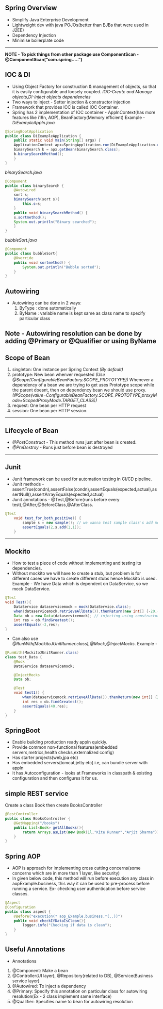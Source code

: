 ## Spring Overview
- Simplify Java Enterprise Development
- Lightweight dev with java POJOs(better than EJBs that were used in J2EE)
- Dependency Injection 
- Minimise boilerplate code
---

**NOTE - To pick things from other package use ComponentScan - @ComponentScan("com.spring.....")**


## IOC & DI
- Using Object Factory for construction & management of objects, so that it is easily configurable and loosely coupled.
*IOC-Create and Manage objects,DI-Inject objects dependencies*
- Two ways to inject - Setter injection & constructor injection
- Framework that provides IOC is called IOC Container.
- Spring has 2 implementation of IOC container - ApplnContext(has more features like i18n, AOP), BeanFactory(Memory efficient)
Example - 
_DiExampleAppln.java_
```java
@SpringBootApplication
public class DiExampleApplication {
	public static void main(String[] args) {
	ApplicationContext apx=SpringApplication.run(DiExampleApplication.class, args);
	binarySearch b = apx.getBean(binarySearch.class);
	b.binarySearchMethod();
	}
}
```

_binarySearch.java_
```java
@Component
public class binarySearch {
	@Autowired
	sort s;
	binarySearch(sort s){
		this.s=s;
	}
	public void binarySearchMethod() {
	s.sortmethod();
	System.out.println("Binary searched");
	}	
}
```

_bubbleSort.java_
```java
@Component
public class bubbleSort{
	@Override
	public void sortmethod() {
		System.out.println("Bubble sorted");
	}
}
```
## Autowiring
- Autowiring can be done in 2 ways:
    1. ByType : done automatically
    2. ByName : variable name is kept same as class name to specify particular class

Note - Autowiring resolution can be done by adding @Primary or @Qualifier or using ByName
---

## Scope of Bean
1. singleton: One instance per Spring Context *(By default)*
2. prototype: New bean whenver requested *(Use @Scope(ConfigurableBeanFactory.SCOPE_PROTOTYPE))*
Whenever a dependency of a bean we are trying to get uses Prototype scope while the parent doesnt, then on dependency bean we should use proxy.
*(@Scope(value=ConfigurableBeanFactory.SCOPE_PROTOTYPE,proxyMode=ScopedProxyMode.TARGET_CLASS))*
3. request: One bean per HTTP request
4. session: One bean per HTTP session
---

## Lifecycle of Bean
- *@PostConstruct* - This method runs just after bean is created.
- *@PreDestroy* - Runs just before bean is destroyed
---

## Junit
- Junit framework can be used for automation testing in CI/CD pipeline.
- Junit methods - assertTrue(condn),assertFalse(condn),assertEquals(expected,actual),assertNull(),assertArrayEquals(expected,actual)
- Junit annotations - @Test,@Before(runs before every test),@After,@BeforeClass,@AfterClass.

```java
@Test
	void test_for_both_positive() {
		sample s = new sample(); // we wanna test sample class's add method
		assertEquals(2,s.add(1,1));
	}
```
---

## Mockito
- How to test a piece of code without implementing and testing its dependencies.
- Without mockito we will have to create a stub, but problem is for different cases we have to create different stubs hence Mockito is used.
Example - 
We have Data which is dependent on DataService, so we mock DataService.
```java
@Test
void Test(){
	DataService dataservicemock = mock(DataService.class);
	when(dataservicemock.retrieveAllData()).thenReturn(new int[] {-20,-40,-2,-19}); //when this function is called return this array
	Data ob = new Data(dataservicemock); // injecting using constructor injection
	int res = ob.findGreatest();
	assertEquals(-2,res);
}
```
- Can also use *@RunWith(MockitoJUnitRunner.class),@Mock,@InjectMocks*.
Example - 
```java
@RunWith(MockitoJUnitRunner.class)
class test_Data {
	@Mock
	DataService dataservicemock;

	@InjectMocks
	Data ob;

	@Test
	void test1() {
		when(dataservicemock.retrieveAllData()).thenReturn(new int[] {20,40,2,19});
		int res = ob.findGreatest();
		assertEquals(40,res);
	}
}
```

## SpringBoot
- Enable building production ready appln quickly.
- Provide common non-functional features(embedded servers,metrics,health checks,externalized config)
- Has starter projects(web,jpa etc)
- Has embedded servers(tomcat,jetty etc).i.e, can bundle server with appln
- It has Autoconfiguration - looks at Frameworks in classpath & existing configuration and then configures it for us.

## simple REST service
Create a class Book then create BooksController
```java
@RestController
public class BooksController {
	@GetMapping("/books")
	public List<Book> getAllBooks(){
		return Arrays.asList(new Book(1l,"Kite Runner","Arjit Sharma"));
	}
}
```

## Spring AOP
- AOP is approach for implementing cross cutting concerns(some concerns which are in more than 1 layer, like security)
- In given below code, this method will run before execution any class in aopExample.business, this way it can be used to pre-process before running a service. Ex- checking user authentication before service classes.
```java
@Aspect
@Configuration
public class aspect {	
	@Before("execution(* aop_Example.business.*(..))")
	public void checkIfDataIsClean(){
		logger.info("Checking if data is clean");
	}
}
```














## Useful Annotations
- Annotations
1. @Component: Make a bean 
2. @Controller(UI layer), @Repository(related to DB), @Service(Business service layer) 
3. @Autowired: To inject a dependency
4. @Primary: Specify this annotation on particular class for autowiring resolution(Ex - 2 class implement same interface)
5. @Qualifier: Specifies name to bean for autowiring resolution
